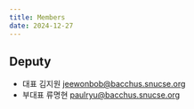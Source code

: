 ```yaml
---
title: Members
date: 2024-12-27
---
```


## Deputy

* 대표 김지원 jeewonbob@bacchus.snucse.org
* 부대표 류명현 paulryu@bacchus.snucse.org

